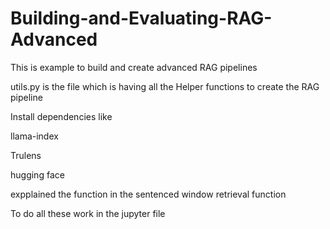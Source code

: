 # Building-and-Evaluating-RAG-Advanced
 This is example to build and create advanced RAG pipelines

 utils.py is the file which is having all the Helper functions to create the RAG pipeline

 Install dependencies like

 llama-index

 Trulens 

 hugging face 

 expplained the function in the sentenced window retrieval function

 To do all these work in the jupyter file 

